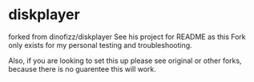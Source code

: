 # diskplayer

forked from dinofizz/diskplayer
See his project for README as this Fork only exists for my personal testing and troubleshooting.

Also, if you are looking to set this up please see original or other forks, because there is no guarentee this will work.
